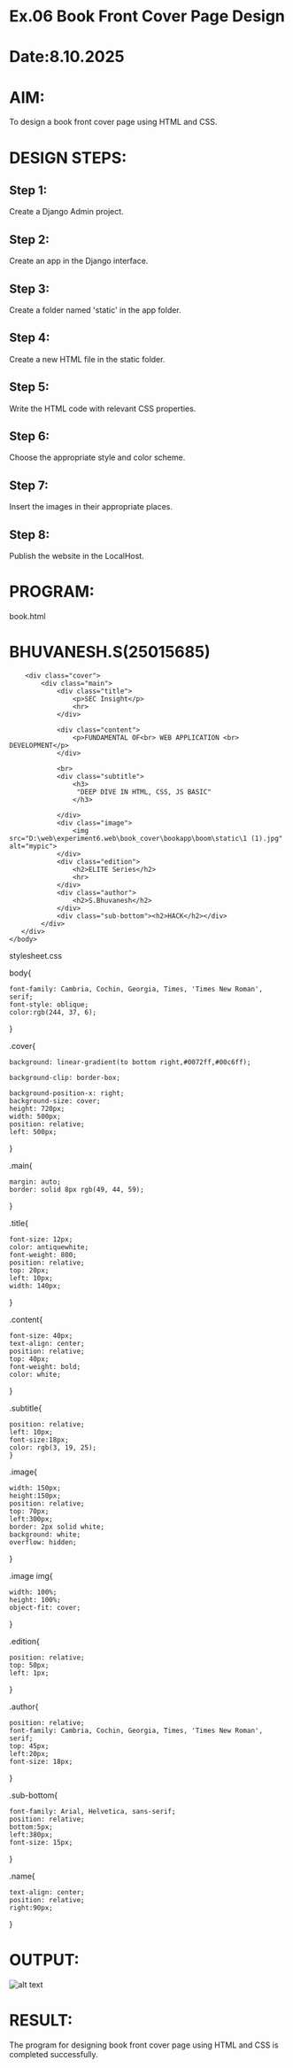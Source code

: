 # Ex.06 Book Front Cover Page Design
# Date:8.10.2025
# AIM:
To design a book front cover page using HTML and CSS.

# DESIGN STEPS:
## Step 1:
Create a Django Admin project.

## Step 2:
Create an app in the Django interface.

## Step 3:
Create a folder named 'static' in the app folder.

## Step 4:
Create a new HTML file in the static folder.

## Step 5:
Write the HTML code with relevant CSS properties.

## Step 6:
Choose the appropriate style and color scheme.

## Step 7:
Insert the images in their appropriate places.

## Step 8:
Publish the website in the LocalHost.

# PROGRAM:
book.html

<html>
    <head>
        <link rel="stylesheet" href="stylesheet.css">
        <title>Fundamental of web application development</title> 
    </head>
    <body>
        <div class="name"><h1>BHUVANESH.S(25015685)</h1></div>
        
        <div class="cover">
            <div class="main">
                <div class="title">
                    <p>SEC Insight</p>
                    <hr>
                </div>
                
                <div class="content">
                    <p>FUNDAMENTAL OF<br> WEB APPLICATION <br> DEVELOPMENT</p>
                </div>
                
                <br>
                <div class="subtitle">
                    <h3>
                     "DEEP DIVE IN HTML, CSS, JS BASIC"
                    </h3>
                   
                </div>
                <div class="image">
                    <img src="D:\web\experiment6.web\book_cover\bookapp\boom\static\1 (1).jpg" alt="mypic">
                </div>
                <div class="edition">
                    <h2>ELITE Series</h2>
                    <hr>
                </div>
                <div class="author">
                    <h2>S.Bhuvanesh</h2>
                </div>
                <div class="sub-bottom"><h2>HACK</h2></div>
            </div>
       </div>
    </body>
</html>

stylesheet.css

body{
    
    font-family: Cambria, Cochin, Georgia, Times, 'Times New Roman', serif;
    font-style: oblique;
    color:rgb(244, 37, 6);
}

.cover{

    background: linear-gradient(to bottom right,#0072ff,#00c6ff);
    
    background-clip: border-box;
    
    background-position-x: right;
    background-size: cover;  
    height: 720px;
    width: 500px;
    position: relative;
    left: 500px;
}

.main{

    margin: auto;
    border: solid 8px rgb(49, 44, 59);
}

.title{

    font-size: 12px;
    color: antiquewhite;
    font-weight: 800;
    position: relative;
    top: 20px;
    left: 10px;
    width: 140px;
}

.content{

    font-size: 40px;
    text-align: center;
    position: relative;
    top: 40px;
    font-weight: bold;
    color: white;
    
}

.subtitle{

    position: relative;
    left: 10px;
    font-size:18px;
    color: rgb(3, 19, 25);
    }

.image{

    width: 150px; 
    height:150px;      
    position: relative;
    top: 70px;
    left:300px;
    border: 2px solid white;
    background: white;
    overflow: hidden;   
}

.image img{

    width: 100%;
    height: 100%;
    object-fit: cover;
}

.edition{

    position: relative;
    top: 50px;
    left: 1px;
}

.author{

    position: relative;
    font-family: Cambria, Cochin, Georgia, Times, 'Times New Roman', serif;
    top: 45px;
    left:20px;
    font-size: 18px;
}

.sub-bottom{

    font-family: Arial, Helvetica, sans-serif;
    position: relative;
    bottom:5px;
    left:380px;
    font-size: 15px;
}

.name{

    text-align: center;
    position: relative;
    right:90px;
    

}

# OUTPUT:
![alt text](<Screenshot 2025-10-07 234854-1.png>)
# RESULT:
The program for designing book front cover page using HTML and CSS is completed successfully.
